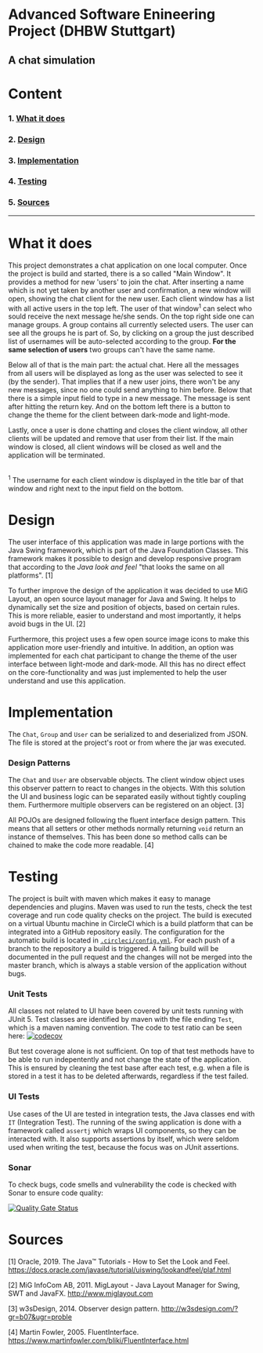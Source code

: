 # Advanced Software Enineering Project (DHBW Stuttgart)
## A chat simulation


# Content
### 1. [What it does](#1)
### 2. [Design](#design)
### 3. [Implementation](#Implementation)
### 4. [Testing](#testing)
### 5. [Sources](#5)

-----

# What it does <a name="1"><a/>

This project demonstrates a chat application on one local computer. Once the project is build and started, there is a so called "Main Window". It provides a method for new 'users' to join the chat. After inserting a name which is not yet taken by another user and confirmation, a new window will open, showing the chat client for the new user.
Each client window has a list with all active users in the top left. The user of that window<sup>1</sup> can select who sould receive the next message he/she sends.
On the top right side one can manage groups. A group contains all currently selected users. The user can see all the groups he is part of. So, by clicking on a group the just described list of usernames will be auto-selected according to the group. **For the same selection of users** two groups can't have the same name.

Below all of that is the main part: the actual chat. Here all the messages from all users will be displayed as long as the user was selected to see it (by the sender). That implies that if a new user joins, there won't be any new messages, since no one could send anything to him before.
Below that there is a simple input field to type in a new message. The message is sent after hitting the return key. 
And on the bottom left there is a button to change the theme for the client between dark-mode and light-mode. 

Lastly, once a user is done chatting and closes the client window, all other clients will be updated and remove that user from their list. If the main window is closed, all client windows will be closed as well and the application will be terminated.

<br/>
<sup>1</sup>
The username for each client window is displayed in the title bar of that window and right next to the input field on the bottom.

# Design
The user interface of this application was made in large portions with the Java Swing framework, which is part of the Java Foundation Classes. This framework makes it possible to design and develop responsive program that according to the *Java look and feel* "that looks the same on all platforms". [1]

To further improve the design of the application it was decided to use MiG Layout, an open source layout manager for Java and Swing. It helps to dynamically set the size and position of objects, based on certain rules. This is more reliable, easier to understand and most importantly, it helps avoid bugs in the UI. [2]

Furthermore, this project uses a few open source image icons to make this application more user-friendly and intuitive. In addition, an option was implemented for each chat participant to change the theme of the user interface between light-mode and dark-mode. All this has no direct effect on the core-functionality and was just implemented to help the user understand and use this application.

# Implementation
 The `Chat`, `Group` and `User` can be serialized to and deserialized from JSON. The file is stored at the project's root or from where the jar was executed.

### Design Patterns <a name="4"><a/>
 The `Chat` and `User` are observable objects. The client window object uses this observer pattern to react to changes in the objects. With this solution the UI and business logic can be separated easily without tightly coupling them. Furthermore multiple observers can be registered on an object. [3]

All POJOs are designed following the fluent interface design pattern. This means that all setters or other methods normally returning `void` return an instance of themselves. This has been done so method calls can be chained to make the code more readable. [4]

# Testing

The project is built with maven which makes it easy to manage dependencies and plugins. Maven was used to run the tests, check the test coverage and run code quality checks on the project. The build is executed on a virtual Ubuntu machine in CircleCI which is a build platform that can be integrated into a GitHub repository easily. The configuration for the automatic build is located in [`.circleci/config.yml`](.circleci/config.yml). For each push of a branch to the repository a build is triggered. A failing build will be documented in the pull request and the changes will not be merged into the master branch, which is always a stable version of the application without bugs.

### Unit Tests

All classes not related to UI have been covered by unit tests running with JUnit 5. Test classes are identified by maven with the file ending `Test`, which is a maven naming convention. The code to test ratio can be seen here: [![codecov](https://codecov.io/gh/ingokuba/swing-chat/branch/master/graph/badge.svg)](https://codecov.io/gh/ingokuba/swing-chat)

But test coverage alone is not sufficient. On top of that test methods have to be able to run indepentently and not change the state of the application. This is ensured by cleaning the test base after each test, e.g. when a file is stored in a test it has to be deleted afterwards, regardless if the test failed.

### UI Tests

Use cases of the UI are tested in integration tests, the Java classes end with `IT` (Integration Test). The running of the swing application is done with a framework called `assertj` which wraps UI components, so they can be interacted with. It also supports assertions by itself, which were seldom used when writing the test, because the focus was on JUnit assertions.

### Sonar

To check bugs, code smells and vulnerability the code is checked with Sonar to ensure code quality: 

[![Quality Gate Status](https://sonarcloud.io/api/project_badges/measure?project=ingokuba_swing-chat&metric=alert_status)](https://sonarcloud.io/dashboard?id=ingokuba_swing-chat)


# Sources
[1] Oracle, 2019. The Java™ Tutorials - How to Set the Look and Feel. https://docs.oracle.com/javase/tutorial/uiswing/lookandfeel/plaf.html

[2] MiG InfoCom AB, 2011. MigLayout - Java Layout Manager for Swing, SWT and JavaFX. http://www.miglayout.com

[3] w3sDesign, 2014. Observer design pattern. http://w3sdesign.com/?gr=b07&ugr=proble

[4] Martin Fowler, 2005. FluentInterface. https://www.martinfowler.com/bliki/FluentInterface.html